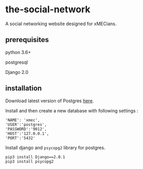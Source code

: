 # the-social-network
A social networking website designed for xMECians.

## prerequisites

python 3.6+

postgresql

Django 2.0

## installation

Download latest version of Postgres [here](https://www.postgresql.org/download/). 

Install and then create a new database with following settings :

```
'NAME': 'xmec',
'USER':'postgres',
'PASSWORD':'9012',
'HOST':'127.0.0.1',
'PORT':'5432'
```

Install django and `psycopg2` library for postgres. 
```
pip3 install Django==2.0.1
pip3 install psycopg2
```
